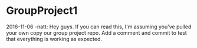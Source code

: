 # GroupProject1

2016-11-06 -natt: Hey guys. If you can read this, I'm assuming you've pulled your own copy our group project repo. Add a comment and commit to test that everything is working as expected.